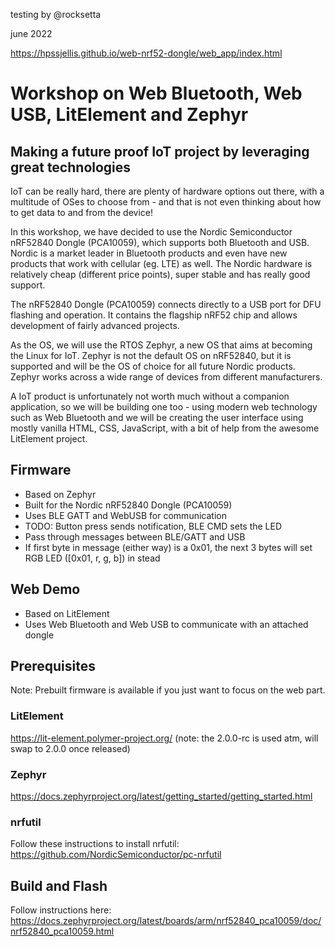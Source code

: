 testing by @rocksetta

june 2022

https://hpssjellis.github.io/web-nrf52-dongle/web_app/index.html





# Workshop on Web Bluetooth, Web USB, LitElement and Zephyr

## Making a future proof IoT project by leveraging great technologies

IoT can be really hard, there are plenty of hardware options out there, with a multitude of OSes to choose from - and that is not even thinking about how to get data to and from the device!

In this workshop, we have decided to use the Nordic Semiconductor nRF52840 Dongle (PCA10059), which supports both Bluetooth and USB. Nordic is a market leader in Bluetooth products and even have new products that work with cellular (eg. LTE) as well. The Nordic hardware is relatively cheap (different price points), super stable and has really good support. 

The nRF52840 Dongle (PCA10059) connects directly to a USB port for DFU flashing and operation. It contains the flagship nRF52 chip and allows development of fairly advanced projects.

As the OS, we will use the RTOS Zephyr, a new OS that aims at becoming the Linux for IoT. Zephyr is not the default OS on nRF52840, but it is supported and will be the OS of choice for all future Nordic products. Zephyr works across a wide range of devices from different manufacturers. 

A IoT product is unfortunately not worth much without a companion application, so we will be building one too - using modern web technology such as Web Bluetooth and we will be creating the user interface using mostly vanilla HTML, CSS, JavaScript, with a bit of help from the awesome LitElement project.


## Firmware
* Based on Zephyr
* Built for the Nordic nRF52840 Dongle (PCA10059)
* Uses BLE GATT and WebUSB for communication
* TODO: Button press sends notification, BLE CMD sets the LED
* Pass through messages between BLE/GATT and USB
* If first byte in message (either way) is a 0x01, the next 3 bytes will set RGB LED ([0x01, r, g, b]) in stead

## Web Demo
* Based on LitElement
* Uses Web Bluetooth and Web USB to communicate with an attached dongle

## Prerequisites
Note: Prebuilt firmware is available if you just want to focus on the web part.

### LitElement
https://lit-element.polymer-project.org/ (note: the 2.0.0-rc is used atm, will swap to 2.0.0 once released)

### Zephyr
https://docs.zephyrproject.org/latest/getting_started/getting_started.html

### nrfutil
Follow these instructions to install nrfutil: https://github.com/NordicSemiconductor/pc-nrfutil

## Build and Flash
Follow instructions here: https://docs.zephyrproject.org/latest/boards/arm/nrf52840_pca10059/doc/nrf52840_pca10059.html


